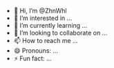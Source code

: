 - 👋 Hi, I’m @ZhnWhl
- 👀 I’m interested in ...
- 🌱 I’m currently learning ...
- 💞️ I’m looking to collaborate on ...
- 📫 How to reach me ...
- 😄 Pronouns: ...
- ⚡ Fun fact: ...

<!---
ZhnWhl/ZhnWhl is a ✨ special ✨ repository because its `README.md` (this file) appears on your GitHub profile.
You can click the Preview link to take a look at your changes.
--->
